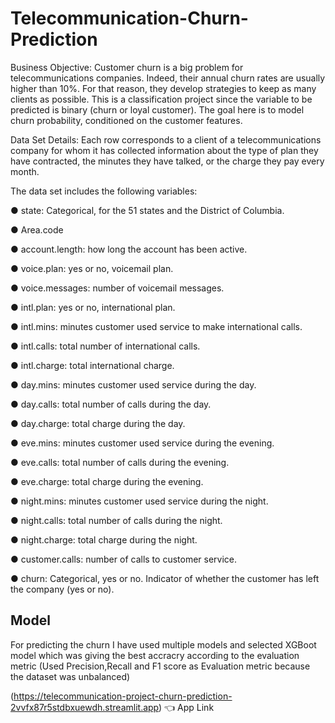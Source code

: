 
# Telecommunication-Churn-Prediction

Business Objective: Customer churn is a big problem for telecommunications companies. Indeed, their annual churn rates are usually higher than 10%. For that reason, they develop strategies to keep as many clients as possible. This is a classification project since the variable to be predicted is binary (churn or loyal customer). The goal here is to model churn probability, conditioned on the customer features.

Data Set Details: Each row corresponds to a client of a telecommunications company for whom it has collected information about the type of plan they have contracted, the minutes they have talked, or the charge they pay every month.

The data set includes the following variables:

●	state: Categorical, for the 51 states and the District of Columbia.

●	Area.code

●	account.length: how long the account has been active.

●	voice.plan: yes or no, voicemail plan.

●	voice.messages: number of voicemail messages.

●	intl.plan: yes or no, international plan.

●	intl.mins: minutes customer used service to make international calls.

●	intl.calls: total number of international calls.

●	intl.charge: total international charge.

●	day.mins: minutes customer used service during the day.

●	day.calls: total number of calls during the day.

●	day.charge: total charge during the day.

●	eve.mins: minutes customer used service during the evening.

●	eve.calls: total number of calls during the evening.

●	eve.charge: total charge during the evening.

●	night.mins: minutes customer used service during the night.

●	night.calls: total number of calls during the night.

●	night.charge: total charge during the night.

●	customer.calls: number of calls to customer service.

●	churn: Categorical, yes or no. Indicator of whether the customer has left the company (yes or no).



## Model

For predicting the churn I have used multiple models and selected XGBoot model which was giving the best accracry according to the evaluation metric (Used Precision,Recall and F1 score as Evaluation metric because the dataset was unbalanced)


(https://telecommunication-project-churn-prediction-2vvfx87r5stdbxuewdh.streamlit.app) 👈 App Link


